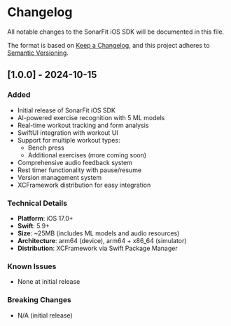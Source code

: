 # Changelog

All notable changes to the SonarFit iOS SDK will be documented in this file.

The format is based on [Keep a Changelog](https://keepachangelog.com/en/1.0.0/),
and this project adheres to [Semantic Versioning](https://semver.org/spec/v2.0.0.html).

## [1.0.0] - 2024-10-15

### Added
- Initial release of SonarFit iOS SDK
- AI-powered exercise recognition with 5 ML models
- Real-time workout tracking and form analysis
- SwiftUI integration with workout UI
- Support for multiple workout types:
  - Bench press
  - Additional exercises (more coming soon)
- Comprehensive audio feedback system
- Rest timer functionality with pause/resume
- Version management system
- XCFramework distribution for easy integration

### Technical Details
- **Platform**: iOS 17.0+
- **Swift**: 5.9+
- **Size**: ~25MB (includes ML models and audio resources)
- **Architecture**: arm64 (device), arm64 + x86_64 (simulator)
- **Distribution**: XCFramework via Swift Package Manager

### Known Issues
- None at initial release

### Breaking Changes
- N/A (initial release)
